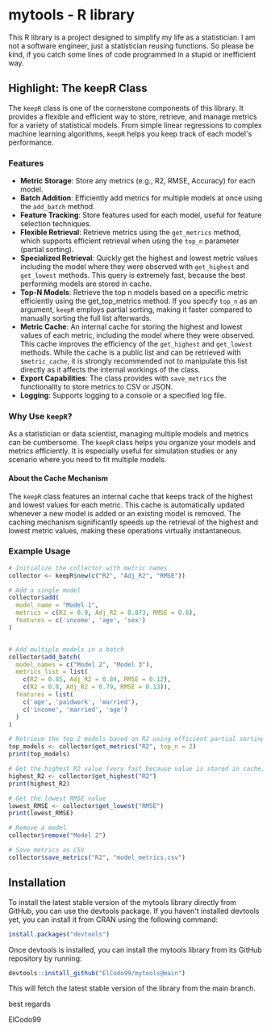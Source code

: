 # mytools - R library

This R library is a project designed to simplify my life as a statistician. I am not a software engineer, just a statistician reusing functions. So please be kind, if you catch some lines of code programmed in a stupid or inefficient way.

## Highlight: The keepR Class 

The `keepR` class is one of the cornerstone components of this library. It provides a flexible and efficient way to store, retrieve, and manage metrics for a variety of statistical models. From simple linear regressions to complex machine learning algorithms, `keepR` helps you keep track of each model's performance.

### Features

- **Metric Storage**: Store any metrics (e.g., R2, RMSE, Accuracy) for each model.
- **Batch Addition**: Efficiently add metrics for multiple models at once using the `add_batch` method.
- **Feature Tracking**: Store features used for each model, useful for feature selection techniques.
- **Flexible Retrieval**: Retrieve metrics using the `get_metrics` method, which supports efficient retrieval when using the `top_n` parameter (partial sorting).
- **Specialized Retrieval**: Quickly get the highest and lowest metric values including the model where they were observed with `get_highest` and `get_lowest` methods. This query is extremely fast, because the best performing models are stored in cache.
- **Top-N Models**: Retrieve the top n models based on a specific metric efficiently using the get_top_metrics method. If you specify `top_n` as an argument, `keepR` employs partial sorting, making it faster compared to manually sorting the full list afterwards.
- **Metric Cache**: An internal cache for storing the highest and lowest values of each metric, including the model where they were observed. This cache improves the efficiency of the `get_highest` and `get_lowest` methods. While the cache is a public list and can be retrieved with `$metric_cache`, it is strongly recommended not to manipulate this list directly as it affects the internal workings of the class.
- **Export Capabilities**: The class provides with `save_metrics` the functionality to store metrics to CSV or JSON.
- **Logging**: Supports logging to a console or a specified log file.

### Why Use `keepR`?

As a statistician or data scientist, managing multiple models and metrics can be cumbersome. The `keepR` class helps you organize your models and metrics efficiently. It is especially useful for simulation studies or any scenario where you need to fit multiple models.

#### About the Cache Mechanism

The `keepR` class features an internal cache that keeps track of the highest and lowest values for each metric. This cache is automatically updated whenever a new model is added or an existing model is removed. The caching mechanism significantly speeds up the retrieval of the highest and lowest metric values, making these operations virtually instantaneous. 

### Example Usage 
```R
# Initialize the collector with metric names
collector <- keepR$new(c("R2", "Adj_R2", "RMSE"))

# Add a single model
collector$add(
  model_name = "Model 1",
  metrics = c(R2 = 0.9, Adj_R2 = 0.873, RMSE = 0.6),
  features = c('income', 'age', 'sex')
)


# Add multiple models in a batch
collector$add_batch(
  model_names = c("Model 2", "Model 3"),
  metrics_list = list(
    c(R2 = 0.85, Adj_R2 = 0.84, RMSE = 0.12),
    c(R2 = 0.8, Adj_R2 = 0.79, RMSE = 0.13)),
  features = list(
    c('age', 'paidwork', 'married'),
    c('income', 'married', 'age')
  )
)

# Retrieve the top 2 models based on R2 using efficient partial sorting (only using partial sorting when top_n is not NULL)
top_models <- collector$get_metrics("R2", top_n = 2)
print(top_models)

# Get the highest R2 value (very fast because value is stored in cache, even if you have stored a million models in your keepR-instance)
highest_R2 <- collector$get_highest("R2")
print(highest_R2)

# Get the lowest RMSE value
lowest_RMSE <- collector$get_lowest("RMSE")
print(lowest_RMSE)

# Remove a model
collector$remove("Model 2")

# Save metrics as CSV
collector$save_metrics("R2", "model_metrics.csv")

```


## Installation
To install the latest stable version of the mytools library directly from GitHub, you can use the devtools package. If you haven't installed devtools yet, you can install it from CRAN using the following command:

```R
install.packages("devtools")
```
Once devtools is installed, you can install the mytools library from its GitHub repository by running:
```R
devtools::install_github("ElCodo99/mytools@main")
```
This will fetch the latest stable version of the library from the main branch.


best regards

ElCodo99
